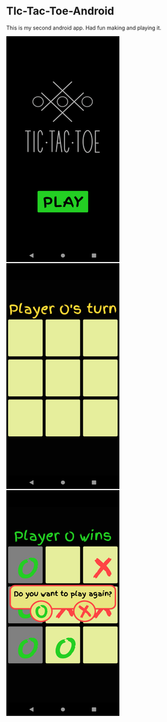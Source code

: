 # TIc-Tac-Toe-Android

This is my second android app. Had fun making and playing it.

<img src="Screenshot_1639749790.png" width="300" height="600">

<img src="Screenshot_1639749799.png" width="300" height="600">

<img src="Screenshot_1639749813.png" width="300" height="600">
